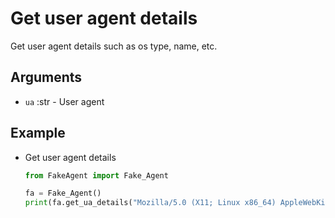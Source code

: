 # Get user agent details
Get user agent details such as os type, name, etc.

## Arguments
- `ua` :str - User agent

## Example
- Get user agent details
    ```python
    from FakeAgent import Fake_Agent
    
    fa = Fake_Agent()
    print(fa.get_ua_details("Mozilla/5.0 (X11; Linux x86_64) AppleWebKit/537.36 (KHTML, like Gecko) Chrome/33.0.1750.517 Safari/537.36"))
    ```